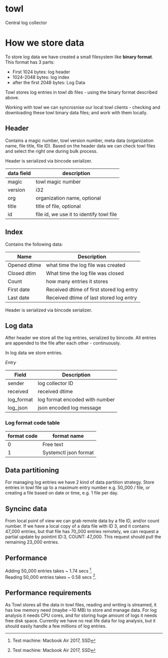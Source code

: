 # towl
Central log collector

# How we store data

To store log data we have created a small filesystem like **binary format**. This format has 3 parts:
- First 1024 bytes: log header
- 1024-2048 bytes: log index
- after the first 2048 bytes: Log Data

Towl stores log entries in towl db files - using the binary format described above.

Working with towl we can syncrosnise our local towl clients - checking and downloading these towl binary data files; and work with them locally.

## Header

Contains a magic number, towl version number, meta data (organization name, file title, file ID). Based on the header data we can check towl files and select the right one during bulk process.

Header is serialized via bincode serializer.

| data field | description |
| --- | --- |
| magic | towl magic number |
| version | i32 |
| org | organization name, optional |
| title | title of file, optional |
| id | file id, we use it to identify towl file |

## Index

Contains the following data:

| Name | Description |
| --- | --- |
|Opened dtime | what time the log file was created|
|Closed dtim | What time the log file was closed |
|Count | how many entries it stores|
| First date | Received dtime of first stored log entry
| Last date | Received dtime of last stored log entry

Header is serialized via bincode serializer.

## Log data

After header we store all the log entries, serialized by bincode. All entries are appended to the file after each other - continuously.

In log data we store entries.

*Entry*

|Field|Description|
|---|---|
|sender|log collector ID|
|received|received dtime|
|log_format|log format encoded with number|
|log_json|json encoded log message|

### Log format code table

|format code|format name|
|---|---|
|0|Free text|
|1|Systemctl json format|

## Data partitioning

For managing log entries we have 2 kind of data partition strategy. Store entries in towl file up to a maximum entry number e.g. 50_000 / file, or creating a file based on date or time, e.g. 1 file per day.

## Syncinc data

From local point of view we can grab remote data by a file ID, and/or count number. If we have a local copy of a data file with ID 3, and it contains 47_000 entries, but that file has 70_000 entries remotely, we can request a partial update by pointint ID:3, COUNT: 47_000. This request should pull the remaining 23_000 entries.

## Performance

Adding 50_000 entries takes ~ 1.74 secs [^1].\
Reading 50_000 entries takes ~ 0.58 secs [^1].

[^1]: Test machine: Macbook Air 2017, SSD

## Performance requirements

As Towl stores all the data in towl files, reading and writing is streamed, it has low memory need (maybe ~10 MB) to store and manage data. For log analysis it needs CPU cores, and for storing huge amount of logs it needs free disk space. Currently we have no real life data for log analysis, but it should easily handle a few millions of log entries.